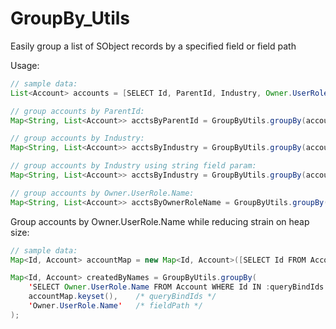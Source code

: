 # GroupBy_Utils

Easily group a list of SObject records by a specified field or field path

Usage:
```java
// sample data:
List<Account> accounts = [SELECT Id, ParentId, Industry, Owner.UserRole.Name FROM Account LIMIT 10];
```

```java
// group accounts by ParentId:
Map<String, List<Account>> acctsByParentId = GroupByUtils.groupBy(accounts, 'ParentId');
```

```java
// group accounts by Industry:
Map<String, List<Account>> acctsByIndustry = GroupByUtils.groupBy(accounts, Account.Industry);
```

```java
// group accounts by Industry using string field param:
Map<String, List<Account>> acctsByIndustry = GroupByUtils.groupBy(accounts, 'Industry');
```

```java
// group accounts by Owner.UserRole.Name:
Map<String, List<Account>> acctsByOwnerRoleName = GroupByUtils.groupBy(accounts, 'Owner.UserRole.Name');
```


Group accounts by Owner.UserRole.Name while reducing strain on heap size:
```java
// sample data:
Map<Id, Account> accountMap = new Map<Id, Account>([SELECT Id FROM Account LIMIT 10]);

Map<Id, Account> createdByNames = GroupByUtils.groupBy(
    'SELECT Owner.UserRole.Name FROM Account WHERE Id IN :queryBindIds',
    accountMap.keyset(),    /* queryBindIds */
    'Owner.UserRole.Name'   /* fieldPath */
); 
```
